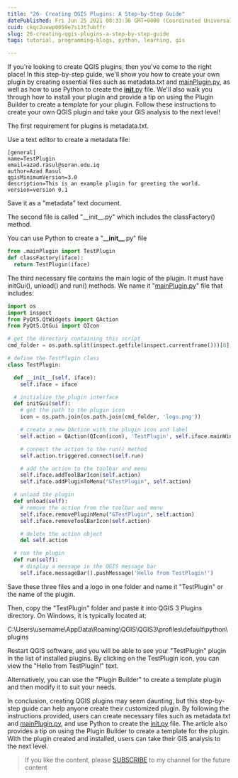 ```yaml
---
title: "26- Creating QGIS Plugins: A Step-by-Step Guide"
datePublished: Fri Jun 25 2021 08:33:36 GMT+0000 (Coordinated Universal Time)
cuid: ckqc2uvwp0059e7s13t7ubffr
slug: 26-creating-qgis-plugins-a-step-by-step-guide
tags: tutorial, programming-blogs, python, learning, gis

---
```


If you're looking to create QGIS plugins, then you've come to the right place! In this step-by-step guide, we'll show you how to create your own plugin by creating essential files such as metadata.txt and [mainPlugin.py](http://mainPlugin.py), as well as how to use Python to create the [**init**.py](http://init.py) file. We'll also walk you through how to install your plugin and provide a tip on using the Plugin Builder to create a template for your plugin. Follow these instructions to create your own QGIS plugin and take your GIS analysis to the next level!

The first requirement for plugins is metadata.txt.

Use a text editor to create a metadata file:

```plaintext
[general]
name=TestPlugin
email=azad.rasul@soran.edu.iq
author=Azad Rasul
qgisMinimumVersion=3.0
description=This is an example plugin for greeting the world.
version=version 0.1
```

Save it as a "metadata" text document.

The second file is called "\_\_init\_\_.py" which includes the classFactory() method.

You can use Python to create a "\_\_**init\_\_**.py" file

```python
from .mainPlugin import TestPlugin
def classFactory(iface):
  return TestPlugin(iface)
```

The third necessary file contains the main logic of the plugin. It must have initGui(), unload() and run() methods. We name it "[mainPlugin.py](http://mainPlugin.py)" file that includes:

```python
import os
import inspect
from PyQt5.QtWidgets import QAction
from PyQt5.QtGui import QIcon

# get the directory containing this script
cmd_folder = os.path.split(inspect.getfile(inspect.currentframe()))[0]

# define the TestPlugin class
class TestPlugin:

  def __init__(self, iface):
    self.iface = iface

  # initialize the plugin interface
  def initGui(self):
    # get the path to the plugin icon
    icon = os.path.join(os.path.join(cmd_folder, 'logo.png'))

    # create a new QAction with the plugin icon and label
    self.action = QAction(QIcon(icon), 'TestPlugin', self.iface.mainWindow())

    # connect the action to the run() method
    self.action.triggered.connect(self.run)

    # add the action to the toolbar and menu
    self.iface.addToolBarIcon(self.action)
    self.iface.addPluginToMenu("&TestPlugin", self.action)

  # unload the plugin
  def unload(self):
    # remove the action from the toolbar and menu
    self.iface.removePluginMenu("&TestPlugin", self.action)
    self.iface.removeToolBarIcon(self.action)

    # delete the action object
    del self.action

  # run the plugin
  def run(self):
    # display a message in the QGIS message bar
    self.iface.messageBar().pushMessage('Hello from TestPlugin!')
```

Save these three files and a logo in one folder and name it "TestPlugin" or the name of the plugin.

Then, copy the "TestPlugin" folder and paste it into QGIS 3 Plugins directory. On Windows, it is typically located at:

C:\\Users\\username\\AppData\\Roaming\\QGIS\\QGIS3\\profiles\\default\\python\\plugins

Restart QGIS software, and you will be able to see your "TestPlugin" plugin in the list of installed plugins. By clicking on the TestPlugin icon, you can view the "Hello from TestPlugin!" text.

Alternatively, you can use the "Plugin Builder" to create a template plugin and then modify it to suit your needs.

In conclusion, creating QGIS plugins may seem daunting, but this step-by-step guide can help anyone create their customized plugin. By following the instructions provided, users can create necessary files such as metadata.txt and [mainPlugin.py](http://mainPlugin.py), and use Python to create the [init.py](http://init.py) file. The article also provides a tip on using the Plugin Builder to create a template for the plugin. With the plugin created and installed, users can take their GIS analysis to the next level.

> If you like the content, please [SUBSCRIBE](https://www.youtube.com/channel/UCpbWlHEqBSnJb6i4UemXQpA?sub_confirmation=1) to my channel for the future content